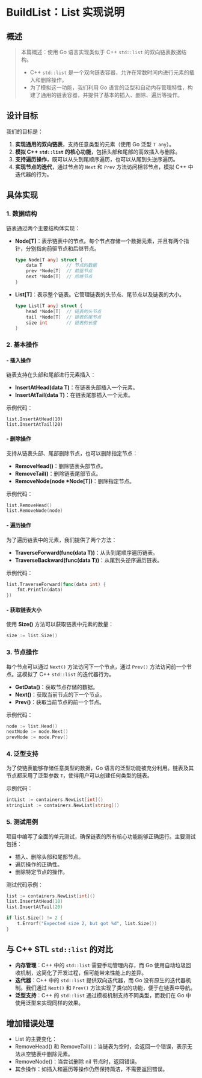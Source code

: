 # BuildList：List 实现说明



## 概述

> 本篇概述：使用 Go 语言实现类似于 C++ `std::list` 的双向链表数据结构。
>
> - C++ `std::list` 是一个双向链表容器，允许在常数时间内进行元素的插入和删除操作。
> - 为了模拟这一功能，我们利用 Go 语言的泛型和自动内存管理特性，构建了通用的链表容器，并提供了基本的插入、删除、遍历等操作。



## 设计目标

我们的目标是：

1. **实现通用的双向链表**，支持任意类型的元素（使用 Go 泛型 `T any`）。
2. **模拟 C++ `std::list` 的核心功能**，包括头部和尾部的高效插入与删除。
3. **支持遍历操作**，既可以从头到尾顺序遍历，也可以从尾到头逆序遍历。
4. **实现节点的迭代**，通过节点的 `Next` 和 `Prev` 方法访问相邻节点，模拟 C++ 中迭代器的行为。



## 具体实现

### 1. 数据结构

链表通过两个主要结构体实现：

- **Node[T]**：表示链表中的节点。每个节点存储一个数据元素，并且有两个指针，分别指向前驱节点和后继节点。

  ```go
  type Node[T any] struct {
      data T         // 节点的数据
      prev *Node[T]  // 前驱节点
      next *Node[T]  // 后继节点
  }
  ```

- **List[T]**：表示整个链表。它管理链表的头节点、尾节点以及链表的大小。

  ```go
  type List[T any] struct {
      head *Node[T]  // 链表的头节点
      tail *Node[T]  // 链表的尾节点
      size int       // 链表的长度
  }
  ```

### 2. 基本操作

#### - 插入操作

链表支持在头部和尾部进行元素插入：

- **InsertAtHead(data T)**：在链表头部插入一个元素。
- **InsertAtTail(data T)**：在链表尾部插入一个元素。

示例代码：

```
list.InsertAtHead(10)
list.InsertAtTail(20)
```

#### - 删除操作

支持从链表头部、尾部删除节点，也可以删除指定节点：

- **RemoveHead()**：删除链表头部节点。
- **RemoveTail()**：删除链表尾部节点。
- **RemoveNode(node \*Node[T])**：删除指定节点。

示例代码：

```go
list.RemoveHead()
list.RemoveNode(node)
```

#### - 遍历操作

为了遍历链表中的元素，我们提供了两个方法：

- **TraverseForward(func(data T))**：从头到尾顺序遍历链表。
- **TraverseBackward(func(data T))**：从尾到头逆序遍历链表。

示例代码：

```go
list.TraverseForward(func(data int) {
    fmt.Println(data)
})
```

#### - 获取链表大小

使用 **Size()** 方法可以获取链表中元素的数量：

```go
size := list.Size()
```

### 3. 节点操作

每个节点可以通过 `Next()` 方法访问下一个节点，通过 `Prev()` 方法访问前一个节点。这模拟了 C++ `std::list` 的迭代器行为。

- **GetData()**：获取节点存储的数据。
- **Next()**：获取当前节点的下一个节点。
- **Prev()**：获取当前节点的前一个节点。

示例代码：

```go
node := list.Head()
nextNode := node.Next()
prevNode := node.Prev()
```

### 4. 泛型支持

为了使链表能够存储任意类型的数据，Go 语言的泛型功能被充分利用。链表及其节点都采用了泛型参数 `T`，使得用户可以创建任何类型的链表。

示例代码：

```go
intList := containers.NewList[int]()
stringList := containers.NewList[string]()
```

### 5. 测试用例

项目中编写了全面的单元测试，确保链表的所有核心功能能够正确运行。主要测试包括：

- 插入、删除头部和尾部节点。
- 遍历操作的正确性。
- 删除特定节点的操作。

测试代码示例：

```go
list := containers.NewList[int]()
list.InsertAtHead(10)
list.InsertAtTail(20)

if list.Size() != 2 {
    t.Errorf("Expected size 2, but got %d", list.Size())
}
```



## 与 C++ STL `std::list` 的对比

- **内存管理**：C++ 中的 `std::list` 需要手动管理内存，而 Go 使用自动垃圾回收机制，这简化了开发过程，但可能带来性能上的差异。
- **迭代器**：C++ 中的 `std::list` 提供双向迭代器，而 Go 没有原生的迭代器机制。我们通过 `Next()` 和 `Prev()` 方法实现了类似的功能，便于在链表中导航。
- **泛型支持**：C++ 的 `std::list` 通过模板机制支持不同类型，而我们在 Go 中使用泛型来实现同样的效果。


## 增加错误处理
- List 的主要变化：
- RemoveHead() 和 RemoveTail()：当链表为空时，会返回一个错误，表示无法从空链表中删除元素。
- RemoveNode()：当尝试删除 nil 节点时，返回错误。
- 其余操作：如插入和遍历等操作仍然保持简洁，不需要返回错误。